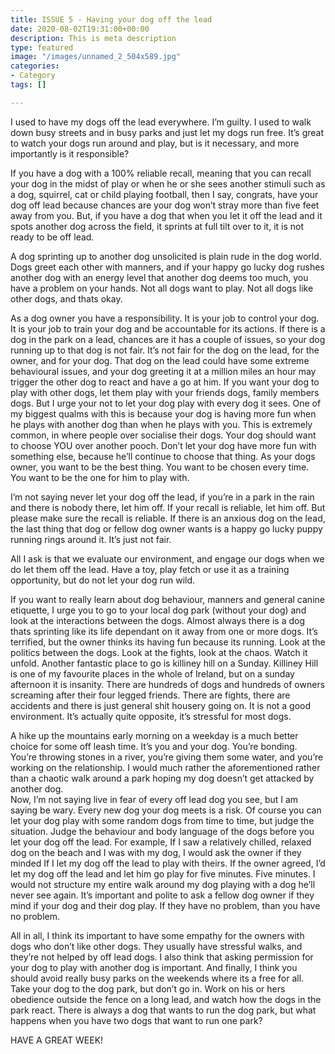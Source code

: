 ```yaml
---
title: ISSUE 5 - Having your dog off the lead
date: 2020-08-02T19:31:00+00:00
description: This is meta description
type: featured
image: "/images/unnamed_2_504x589.jpg"
categories:
- Category
tags: []

---
```

I used to have my dogs off the lead everywhere. I’m guilty. I used to walk down busy streets and in busy parks and just let my dogs run free. It’s great to watch your dogs run around and play, but is it necessary, and more importantly is it responsible?

If you have a dog with a 100% reliable recall, meaning that you can recall your dog in the midst of play or when he or she sees another stimuli such as a dog, squirrel, cat or child playing football, then I say, congrats, have your dog off lead because chances are your dog won’t stray more than five feet away from you. But, if you have a dog that when you let it off the lead and it spots another dog across the field, it sprints at full tilt over to it, it is not ready to be off lead.

A dog sprinting up to another dog unsolicited is plain rude in the dog world. Dogs greet each other with manners, and if your happy go lucky dog rushes another dog with an energy level that another dog deems too much, you have a problem on your hands. Not all dogs want to play. Not all dogs like other dogs, and thats okay.

As a dog owner you have a responsibility. It is your job to control your dog. It is your job to train your dog and be accountable for its actions. If there is a dog in the park on a lead, chances are it has a couple of issues, so your dog running up to that dog is not fair. It’s not fair for the dog on the lead, for the owner, and for your dog. That dog on the lead could have some extreme behavioural issues, and your dog greeting it at a million miles an hour may trigger the other dog to react and have a go at him. If you want your dog to play with other dogs, let them play with your friends dogs, family members dogs. But I urge your not to let your dog play with every dog it sees. One of my biggest qualms with this is because your dog is having more fun when he plays with another dog than when he plays with you. This is extremely common, in where people over socialise their dogs. Your dog should want to choose YOU over another pooch. Don’t let your dog have more fun with something else, because he’ll continue to choose that thing. As your dogs owner, you want to be the best thing. You want to be chosen every time. You want to be the one for him to play with.

I’m not saying never let your dog off the lead, if you’re in a park in the rain and there is nobody there, let him off. If your recall is reliable, let him off. But please make sure the recall is reliable. If there is an anxious dog on the lead, the last thing that dog or fellow dog owner wants is a happy go lucky puppy running rings around it. It’s just not fair.

All I ask is that we evaluate our environment, and engage our dogs when we do let them off the lead. Have a toy, play fetch or use it as a training opportunity, but do not let your dog run wild.

If you want to really learn about dog behaviour, manners and general canine etiquette, I urge you to go to your local dog park (without your dog) and look at the interactions between the dogs. Almost always there is a dog thats sprinting like its life dependant on it away from one or more dogs. It’s terrified, but the owner thinks its having fun because its running. Look at the politics between the dogs. Look at the fights, look at the chaos. Watch it unfold. Another fantastic place to go is killiney hill on a Sunday. Killiney Hill is one of my favourite places in the whole of Ireland, but on a sunday afternoon it is insanity. There are hundreds of dogs and hundreds of owners screaming after their four legged friends. There are fights, there are accidents and there is just general shit housery going on. It is not a good environment. It’s actually quite opposite, it’s stressful for most dogs.

A hike up the mountains early morning on a weekday is a much better choice for some off leash time. It’s you and your dog. You’re bonding. You’re throwing stones in a river, you’re giving them some water, and you’re working on the relationship. I would much rather the aforementioned rather than a chaotic walk around a park hoping my dog doesn’t get attacked by another dog.  
Now, I’m not saying live in fear of every off lead dog you see, but I am saying be wary. Every new dog your dog meets is a risk. Of course you can let your dog play with some random dogs from time to time, but judge the situation. Judge the behaviour and body language of the dogs before you let your dog off the lead. For example, If I saw a relatively chilled, relaxed dog on the beach and I was with my dog, I would ask the owner if they minded If I let my dog off the lead to play with theirs. If the owner agreed, I’d let my dog off the lead and let him go play for five minutes. Five minutes. I would not structure my entire walk around my dog playing with a dog he’ll never see again. It’s important and polite to ask a fellow dog owner if they mind if your dog and their dog play. If they have no problem, than you have no problem.

All in all, I think its important to have some empathy for the owners with dogs who don’t like other dogs. They usually have stressful walks, and they’re not helped by off lead dogs. I also think that asking permission for your dog to play with another dog is important. And finally, I think you should avoid really busy parks on the weekends where its a free for all. Take your dog to the dog park, but don’t go in. Work on his or hers obedience outside the fence on a long lead, and watch how the dogs in the park react. There is always a dog that wants to run the dog park, but what happens when you have two dogs that want to run one park?

HAVE A GREAT WEEK!